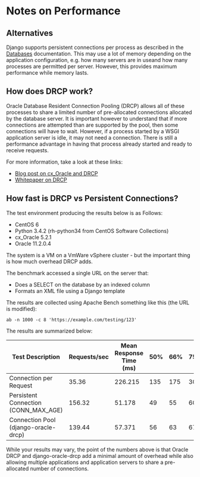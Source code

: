 # Notes on Performance

## Alternatives

Django supports persistent connections per process as described in the
[Databases](https://docs.djangoproject.com/en/1.9/ref/databases/) documentation. This may use a lot
of memory depending on the application configuration, e.g. how many servers are in useand how many
processes are permitted per server. However, this provides maximum performance while memory lasts.

## How does DRCP work?

Oracle Database Resident Connection Pooling (DRCP) allows all of these processes to share a limited
number of pre-allocated connections allocated by the database server. It is important however to
understand that if more connections are attempted than are supported by the pool, then some
connections will have to wait. However, if a process started by a WSGI application server is idle,
it may not need a connection. There is still a performance advantage in having that process already
started and ready to receive requests.

For more information, take a look at these links:

- [Blog post on cx_Oracle and DRCP](https://blogs.oracle.com/opal/entry/python_cx_oracle_and_oracle)
- [Whitepaper on DRCP](http://www.oracle.com/technetwork/topics/php/php-scalability-ha-twp-128842.pdf)

## How fast is DRCP vs Persistent Connections?

The test environment producing the results below is as Follows:

- CentOS 6
- Python 3.4.2 (rh-python34 from CentOS Software Collections)
- cx_Oracle 5.2.1
- Oracle 11.2.0.4

The system is a VM on a VmWare vSphere cluster - but the important thing is how much overhead DRCP
adds.

The benchmark accessed a single URL on the server that:

- Does a SELECT on the database by an indexed column
- Formats an XML file using a Django template

The results are collected using Apache Bench something like this (the URL is modified):

```
ab -n 1000 -c 8 'https://example.com/testing/123'
```

The results are summarized below:

| Test Description                     | Requests/sec | Mean Response Time (ms) | 50% | 66% | 75% | 80% | 85% | 90% | 98% | 99% | 100% |
| ------------------------------------ | ------------ | ----------------------- | --- | --- | --- | --- | --- | --- | --- | --- | ---- |
| Connection per Request               | 35.36        | 226.215                 | 135 | 175 | 305 | 371 | 512 | 560 | 708 | 740 | 1210 |
| Persistent Connection (CONN_MAX_AGE) | 156.32       | 51.178                  | 49  | 55  | 60  | 62  | 69  | 71  | 80  | 96  | 269  |
| Connection Pool (django-oracle-drcp) | 139.44       | 57.371                  | 56  | 63  | 67  | 70  | 75  | 79  | 87  | 93  | 265  |

While your results may vary, the point of the numbers above is that Oracle DRCP and
django-oracle-drcp add a minimal amount of overhead while also allowing multiple applications and
application servers to share a pre-allocated number of connections.
